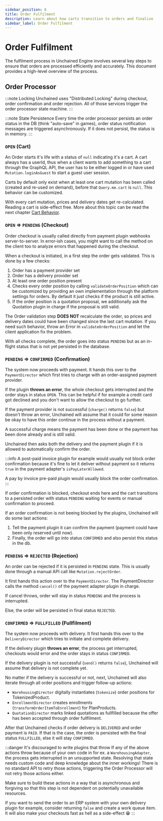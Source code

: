 ```yaml
---
sidebar_position: 6
title: Order Fulfilment
description: Learn about how carts transition to orders and finalize
sidebar_label: Order Fulfilment
---
```


# Order Fulfilment

The fulfilment process in Unchained Engine involves several key steps to ensure that orders are processed efficiently and accurately. This document provides a high-level overview of the process.

## Order Processor

:::note Locking
Unchained uses "Distributed Locking" during checkout, order confirmation and order rejection. All of those services trigger the order processor state machine.
:::

:::note State Persistence
Every time the order processor persists an order status in the DB (think "auto-save" in games), order status notification messages are triggered asynchronously. If it does not persist, the status is in memory.
:::

### `OPEN` (Cart)

An Order starts it's life with a status of `null` indicating it's a cart. A cart always has a userId, thus when a client wants to add something to a cart through the GraphQL API, the user has to be either logged in or have used `Mutation.loginAsGuest` to start a guest user session.

Carts by default only exist when at least one cart mutation has been called (created and re-used on demand), before that `Query.me.cart` is `null`. This behavior can be customized.

With every cart mutation, prices and delivery dates get re-calculated. Reading a cart is side-effect free. More about this topic can be read the next chapter [Cart Behavior](./cart-behavior.md).

### `OPEN` => `PENDING` (Checkout)

Order checkout is usually called directly from payment plugin webhooks server-to-server. In error-ish cases, you might want to call the method on the client too to analyze errors that happened during the checkout.

When a checkout is initiated, in a first step the order gets validated. This is done by a few checks:
1. Order has a payment provider set
2. Order has a delivery provider set
3. At least one order position present
4. Checks every order position by calling `validateOrderPosition` which can be customized by providing an own implementation through the platform settings for orders. By default it just checks if the product is still active.
5. If the order position is a quotation proposal, we additionally ask the Quotation plugin in charge if the proposal is still valid.

The Order validation step **DOES NOT** recalculate the order, so prices and delivery dates could have been changed since the last cart mutation. If you need such behavior, throw an Error in `validateOrderPosition` and let the client application fix the problem.

With all checks complete, the order goes into status `PENDING` but as an in-flight status that is not yet persisted in the database.

### `PENDING` => `CONFIRMED` (Confirmation)

The system now proceeds with payment. It hands this over to the `PaymentDirector` which first tries to charge with an order-assigned payment provider.

If the plugin **throws an error**, the whole checkout gets interrupted and the order stays in status `OPEN`. This can be helpful if for example a credit card got declined and you don't want to allow the checkout to go further.

If the payment provider is not successful (`charge()` returns `false`) but doesn't throw an error, Unchained will assume that it could for some reason be okay to have this order continue in the process without a payment.

A successful charge means the payment has been done or the payment has been done already and is still valid.

Unchained then asks both the delivery and the payment plugin if it is allowed to automatically confirm the order.

:::info
A post-paid invoice plugin for example would usually not block order confirmation because it's fine to let it deliver without payment so it returns  `true` in the payment adapter's `isPayLaterAllowed`.

A pay by invoice pre-paid plugin would usually block the order confirmation.
:::

If order confirmation is blocked, checkout ends here and the cart transitions to a persisted order with status `PENDING` waiting for events or manual confirmation to proceed.

If an order confirmation is not beeing blocked by the plugins, Unchained will do some last actions:
1. Tell the payment plugin it can confirm the payment (payment could have been only reserved until now).
3. Finally, the order will go into status `CONFIRMED` and also persist this status in the db.
 

### `PENDING` => `REJECTED` (Rejection)

An order can be rejected if it is persisted in `PENDING` state. This is usually done through a manual API call like `Mutation.rejectOrder`.

It first hands this action over to the `PaymentDirector`. The PaymentDirector calls the method `cancel()` of the payment adapter plugin in charge.

If cancel throws, order will stay in status `PENDING` and the process is interrupted.

Else, the order will be persisted in final status `REJECTED`.


 ### `CONFIRMED` => `FULLFILLED` (Fullfilment)

The system now proceeds with delivery. It first hands this over to the `DeliveryDirector` which tries to initiate and complete delivery.

If the delivery plugin **throws an error**, the process get interrupted, checkouts would error and the order stays in status `CONFIRMED`.

If the delivery plugin is not successful (`send()` returns `false`), Unchained will assume that delivery is not complete yet.

No matter if the delivery is successful or not, next, Unchained will also iterate through all order positions and trigger follow-up actions:

- `WarehousingDirector` digitally instantiates (`tokenize`) order positions for TokenizedProduct.
- `EnrollmentDirector` creates enrollments (`transformOrderItemToEnrollment`) for PlanProducts.
- `QuotationDirector` marks linked quotations as fullfilled because the offer has been accepted through order fullfilment. 

After that Unchained checks if order delivery is `DELIVERED` and order payment is `PAID`. If that is the case, the order is persisted with the final status `FULLFILLED`, else it will stay `CONFIRMED`.

:::danger It's discouraged to write plugins that throw
If any of the above actions throw because of your own code in for ex. a `WarehousingAdapter`, the process gets interrupted in an unsupported state. Resolving that state needs custom code and deep knowledge about the inner workings! There is no standard API to retry those actions, triggering the Order Processor will not retry those actions either.

Make sure to build these actions in a way that is asynchronous and forgiving so that this step is not dependent on potentially unavailable resources.

If you want to send the order to an ERP system with your own delivery plugin for example, consider returning `false` and create a work queue item. It will also make your checkouts fast as hell as a side-effect 😁
:::

